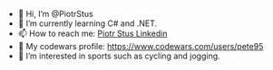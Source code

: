 - 👋 Hi, I’m @PiotrStus
- 🌱 I’m currently learning C# and .NET.
- 📫 How to reach me: [Piotr Stus Linkedin](https://www.linkedin.com/in/piotr-stus-it/)
- 🤺 My codewars profile: https://www.codewars.com/users/pete95
- 👀 I’m interested in sports such as cycling and jogging.
<!---
PiotrStus/PiotrStus is a ✨ special ✨ repository because its `README.md` (this file) appears on your GitHub profile.
You can click the Preview link to take a look at your changes.
--->
